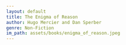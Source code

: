 ```yaml
---
layout: default
title: The Enigma of Reason
author: Hugo Mercier and Dan Sperber
genre: Non-Fiction
im_path: assets/books/enigma_of_reason.jpeg
---
```

